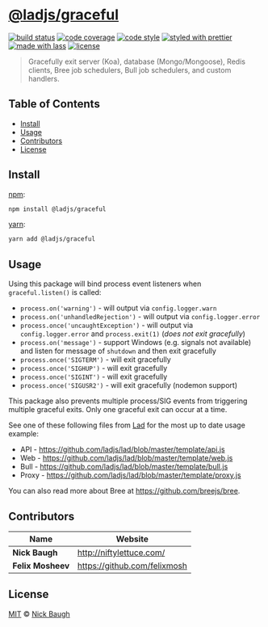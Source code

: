 # [**@ladjs/graceful**](https://github.com/ladjs/graceful)

[![build status](https://img.shields.io/travis/ladjs/graceful.svg)](https://travis-ci.org/ladjs/graceful)
[![code coverage](https://img.shields.io/codecov/c/github/ladjs/graceful.svg)](https://codecov.io/gh/ladjs/graceful)
[![code style](https://img.shields.io/badge/code_style-XO-5ed9c7.svg)](https://github.com/sindresorhus/xo)
[![styled with prettier](https://img.shields.io/badge/styled_with-prettier-ff69b4.svg)](https://github.com/prettier/prettier)
[![made with lass](https://img.shields.io/badge/made_with-lass-95CC28.svg)](https://lass.js.org)
[![license](https://img.shields.io/github/license/ladjs/graceful.svg)](<>)

> Gracefully exit server (Koa), database (Mongo/Mongoose), Redis clients, Bree job schedulers, Bull job schedulers, and custom handlers.


## Table of Contents

* [Install](#install)
* [Usage](#usage)
* [Contributors](#contributors)
* [License](#license)


## Install

[npm][]:

```sh
npm install @ladjs/graceful
```

[yarn][]:

```sh
yarn add @ladjs/graceful
```


## Usage

Using this package will bind process event listeners when `graceful.listen()` is called:

* `process.on('warning')` - will output via `config.logger.warn`
* `process.on('unhandledRejection')` - will output via `config.logger.error`
* `process.once('uncaughtException')` - will output via `config.logger.error` and `process.exit(1)` (_does not exit gracefully_)
* `process.on('message')` - support Windows (e.g. signals not available) and listen for message of `shutdown` and then exit gracefully
* `process.once('SIGTERM')` - will exit gracefully
* `process.once('SIGHUP')` - will exit gracefully
* `process.once('SIGINT')` - will exit gracefully
* `process.once('SIGUSR2')` - will exit gracefully (nodemon support)

This package also prevents multiple process/SIG events from triggering multiple graceful exits. Only one graceful exit can occur at a time.

See one of these following files from [Lad][] for the most up to date usage example:

* API - <https://github.com/ladjs/lad/blob/master/template/api.js>
* Web - <https://github.com/ladjs/lad/blob/master/template/web.js>
* Bull - <https://github.com/ladjs/lad/blob/master/template/bull.js>
* Proxy - <https://github.com/ladjs/lad/blob/master/template/proxy.js>

You can also read more about Bree at <https://github.com/breejs/bree>.


## Contributors

| Name              | Website                        |
| ----------------- | ------------------------------ |
| **Nick Baugh**    | <http://niftylettuce.com/>     |
| **Felix Mosheev** | <https://github.com/felixmosh> |


## License

[MIT](LICENSE) © [Nick Baugh](http://niftylettuce.com/)


## 

[npm]: https://www.npmjs.com/

[yarn]: https://yarnpkg.com/

[lad]: https://lad.js.org
